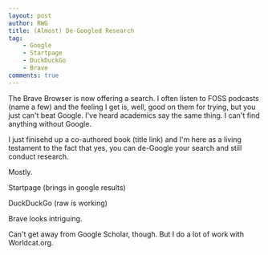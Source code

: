 ```yaml
---
layout: post
author: RWG
title: (Almost) De-Googled Research
tag:
    - Google
    - Startpage
    - DuckDuckGo
    - Brave
comments: true
---
```


The Brave Browser is now offering a search. I often listen to FOSS podcasts (name a few) and the feeling I get is, well, good on them for trying, but you just can't beat Google. I've heard academics say the same thing. I can't find anything without Google.

I just finisehd up a co-authored book (title link) and I'm here as a living testament to the fact that yes, you can de-Google your search and still conduct research.

Mostly.

Startpage (brings in google results)

DuckDuckGo (raw is working)

Brave looks intriguing.

Can't get away from Google Scholar, though. But I do a lot of work with Worldcat.org.

